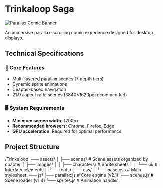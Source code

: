 # Trinkaloop Saga

![Parallax Comic Banner](assets/images/banner.webp)

An immersive parallax-scrolling comic experience designed for desktop displays.

## Technical Specifications

### 🌟 Core Features
- Multi-layered parallax scenes (7 depth tiers)
- Dynamic sprite animations
- Chapter-based navigation
- 21:9 aspect ratio scenes (3840×1620px recommended)

### 🖥️ System Requirements
- **Minimum screen width**: 1200px
- **Recommended browsers**: Chrome, Firefox, Edge
- **GPU acceleration**: Required for optimal performance

## Project Structure
/Trinkaloop
├── assets/
│ ├── scenes/ # Scene assets organized by chapter
│ ├── images/
│ │ ├── characters/ # Sprite sheets
│ │ └── ui/ # Interface elements
│ └── fonts/
├── css/
│ └── base.css # Main stylesheet
└── js/
├── parallax.js # Core engine (v2.1)
├── scenes.js # Scene loader (v1.4)
└── sprites.js # Animation handler
